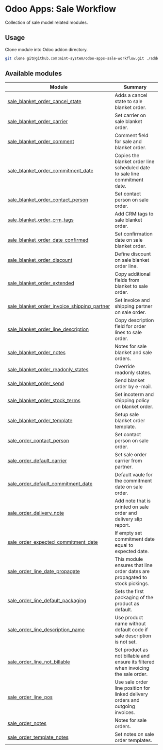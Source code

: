 # Odoo Apps: Sale Workflow

Collection of sale model related modules.

## Usage

Clone module into Odoo addon directory.

```bash
git clone git@github.com:mint-system/odoo-apps-sale-workflow.git ./addons/sale_workflow
```

## Available modules

| Module | Summary |
| --- | --- |
| [sale_blanket_order_cancel_state](sale_blanket_order_cancel_state) |         Adds a cancel state to sale blanket order. |
| [sale_blanket_order_carrier](sale_blanket_order_carrier) |         Set carrier on sale blanket order. |
| [sale_blanket_order_comment](sale_blanket_order_comment) |         Comment field for sale and blanket order. |
| [sale_blanket_order_commitment_date](sale_blanket_order_commitment_date) |         Copies the blanket order line scheduled date to sale line commitment date. |
| [sale_blanket_order_contact_person](sale_blanket_order_contact_person) |         Set contact person on sale order. |
| [sale_blanket_order_crm_tags](sale_blanket_order_crm_tags) |         Add CRM tags to sale blanket order. |
| [sale_blanket_order_date_confirmed](sale_blanket_order_date_confirmed) |         Set confirmation date on sale blanket order. |
| [sale_blanket_order_discount](sale_blanket_order_discount) |         Define discount on sale blanket order line. |
| [sale_blanket_order_extended](sale_blanket_order_extended) |         Copy additional fields from blanket to sale order. |
| [sale_blanket_order_invoice_shipping_partner](sale_blanket_order_invoice_shipping_partner) |         Set invoice and shipping partner on sale order. |
| [sale_blanket_order_line_description](sale_blanket_order_line_description) |         Copy description field for order lines to sale order. |
| [sale_blanket_order_notes](sale_blanket_order_notes) |         Notes for sale blanket and sale orders. |
| [sale_blanket_order_readonly_states](sale_blanket_order_readonly_states) |         Override readonly states. |
| [sale_blanket_order_send](sale_blanket_order_send) |         Send blanket order by e-mail. |
| [sale_blanket_order_stock_terms](sale_blanket_order_stock_terms) |         Set incoterm and shipping policy on blanket order. |
| [sale_blanket_order_template](sale_blanket_order_template) |         Setup sale blanket order template. |
| [sale_order_contact_person](sale_order_contact_person) |         Set contact person on sale order. |
| [sale_order_default_carrier](sale_order_default_carrier) |         Set sale order carrier from partner. |
| [sale_order_default_commitment_date](sale_order_default_commitment_date) |         Default vaule for the commitment date on sale order. |
| [sale_order_delivery_note](sale_order_delivery_note) |         Add note that is printed on sale order and delivery slip report. |
| [sale_order_expected_commitment_date](sale_order_expected_commitment_date) |         If empty set commitment date equal to expected date. |
| [sale_order_line_date_propagate](sale_order_line_date_propagate) |         This module ensures that line order dates are propagated to stock pickings. |
| [sale_order_line_default_packaging](sale_order_line_default_packaging) |         Sets the first packaging of the product as default. |
| [sale_order_line_description_name](sale_order_line_description_name) |         Use product name without default code if sale description is not set. |
| [sale_order_line_not_billable](sale_order_line_not_billable) |         Set product as not billable and ensure its filtered when invoicing the sale order. |
| [sale_order_line_pos](sale_order_line_pos) |         Use sale order line position for linked delivery orders and outgoing invoices. |
| [sale_order_notes](sale_order_notes) |         Notes for sale orders. |
| [sale_order_template_notes](sale_order_template_notes) |         Set notes on sale order templates. |
